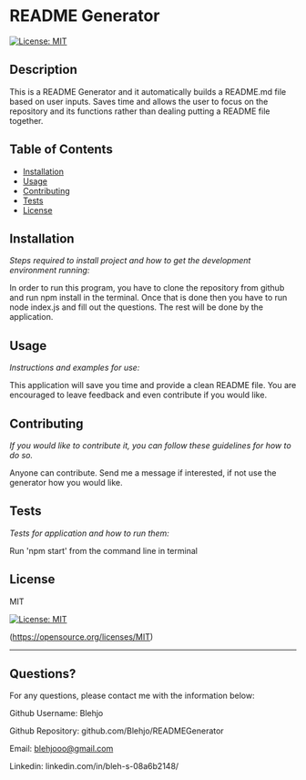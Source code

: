 # README Generator
  [![License: MIT](https://img.shields.io/badge/License-MIT-yellow.svg)](https://opensource.org/licenses/MIT)
  
  
  ## Description 
  
  
  This is a README Generator and it automatically builds a README.md file based on user inputs. Saves time and allows the user to focus on the repository and its functions rather than dealing putting a README file together.
  ## Table of Contents
  * [Installation](#installation)
  * [Usage](#usage)
  * [Contributing](#contributing)
  * [Tests](#tests)
  * [License](#license)
  
  ## Installation
  
  *Steps required to install project and how to get the development environment running:*
  
  In order to run this program, you have to clone the repository from github and run npm install in the terminal. Once that is done then you have to run node index.js and fill out the questions. The rest will be done by the application.
  
  ## Usage 
  
  *Instructions and examples for use:*
  
  This application will save you time and provide a clean README file. You are encouraged to leave feedback and even contribute if you would like.
  
  ## Contributing
  
  *If you would like to contribute it, you can follow these guidelines for how to do so.*
  
  Anyone can contribute. Send me a message if interested, if not use the generator how you would like.
  
  ## Tests
  
  *Tests for application and how to run them:*
  
  Run 'npm start' from the command line in terminal
  
  ## License
  
  
  MIT

  [![License: MIT](https://img.shields.io/badge/License-MIT-yellow.svg)](https://opensource.org/licenses/MIT)

  (https://opensource.org/licenses/MIT)

  
  ---
  
  ## Questions?
  
  
  For any questions, please contact me with the information below:
  
  
  Github Username: Blehjo

  Github Repository: github.com/Blehjo/READMEGenerator

  Email: blehjooo@gmail.com

  Linkedin: linkedin.com/in/bleh-s-08a6b2148/

  